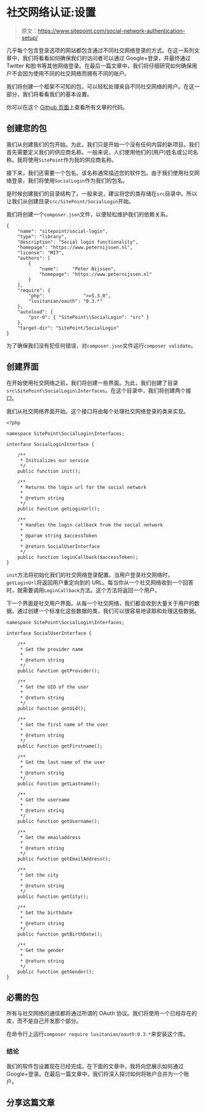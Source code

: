# 社交网络认证:设置

> 原文：<https://www.sitepoint.com/social-network-authentication-setup/>

几乎每个包含登录选项的网站都包含通过不同社交网络登录的方式。在这一系列文章中，我们将看看如何确保我们的访问者可以通过 Google+登录，并最终通过 Twitter 和脸书等其他网络登录。在最后一篇文章中，我们将仔细研究如何确保用户不会因为使用不同的社交网络而拥有不同的账户。

我们将创建一个框架不可知的包，可以轻松处理来自不同社交网络的用户。在这一部分，我们将看看我们的基本设置。

你可以在这个 [Github 页面](https://github.com/peternijssen/sitepoint-social-login)上查看所有文章的代码。

## 创建您的包

我们从创建我们的包开始。为此，我们只是开始一个没有任何内容的新项目。我们首先需要定义我们的供应商名称。一般来说，人们使用他们的(用户)姓名或公司名称。我将使用`SitePoint`作为我的供应商名称。

接下来，我们还需要一个包名。该名称通常描述您的软件包。由于我们使用社交网络登录，我们将使用`SocialLogin`作为我们的包名。

是时候创建我们的目录结构了。一般来说，建议将您的类存储在`src`目录中。所以让我们从创建目录`src/SitePoint/SocialLogin`开始。

我们将创建一个`composer.json`文件，以便轻松维护我们的依赖关系。

```
{
    "name": "sitepoint/social-login",
    "type": "library",
    "description": "Social login functionality",
    "homepage": "https://www.peternijssen.nl",
    "license": "MIT",
    "authors": [
        {
            "name":     "Peter Nijssen",
            "homepage": "https://www.peternijssen.nl"
        }
    ],
    "require": {
        "php":              ">=5.3.0",
        "lusitanian/oauth": "0.3.*"
    },
    "autoload": {
        "psr-0": { "SitePoint\\SocialLogin": "src" }
    },
    "target-dir": "SitePoint/SocialLogin"
}
```

为了确保我们没有犯任何错误，对`composer.json`文件运行`composer validate`。

## 创建界面

在开始使用社交网络之前，我们将创建一些界面。为此，我们创建了目录`src\SitePoint\SocialLogin\Interfaces`。在这个目录中，我们将创建两个接口。

我们从社交网络界面开始。这个接口将由每个处理社交网络登录的类来实现。

```
<?php

namespace SitePoint\SocialLogin\Interfaces;

interface SocialLoginInterface {

    /**
     * Initializes our service
     */
    public function init();

    /**
     * Returns the login url for the social network
     *
     * @return string
     */
    public function getLoginUrl();

    /**
     * Handles the login callback from the social network
     *
     * @param string $accessToken
     *
     * @return SocialUserInterface
     */
    public function loginCallback($accessToken);
}
```

`init`方法将初始化我们的社交网络登录配置。当用户登录社交网络时，`getLoginUrl`将返回用户重定向到的 URL。每当你从一个社交网络收到一个回答时，就需要调用`LoginCallback`方法。这个方法将返回一个用户。

下一个界面是社交用户界面。从每一个社交网络，我们都会收到大量关于用户的数据。通过创建一个标准化这些数据的类，我们可以很容易地读取和处理这些数据。

```
namespace SitePoint\SocialLogin\Interfaces;

interface SocialUserInterface {

    /**
     * Get the provider name
     *
     * @return string
     */
    public function getProvider();

    /**
     * Get the UID of the user
     *
     * @return string
     */
    public function getUid();

    /**
     * Get the first name of the user
     *
     * @return string
     */
    public function getFirstname();

    /**
     * Get the last name of the user
     *
     * @return string
     */
    public function getLastname();

    /**
     * Get the username
     *
     * @return string
     */
    public function getUsername();

    /**
     * Get the emailaddress
     *
     * @return string
     */
    public function getEmailAddress();

    /**
     * Get the city
     *
     * @return string
     */
    public function getCity();

    /**
     * Get the birthdate
     *
     * @return string
     */
    public function getBirthDate();

    /**
     * Get the gender
     *
     * @return string
     */
    public function getGender();
}
```

## 必需的包

所有与社交网络的通信都将通过所谓的 OAuth 协议。我们将使用一个已经存在的库，而不是自己开发那个部分。

在命令行上运行`composer require lusitanian/oauth:0.3.*`来安装这个库。

### 结论

我们的软件包设置现在已经完成。在下面的文章中，我将向您展示如何通过 Google+登录。在最后一篇文章中，我们将深入探讨如何将账户合并为一个账户。

## 分享这篇文章